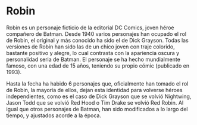 # Robin

Robin es un personaje ficticio de la editorial DC Comics, joven héroe compañero de Batman. Desde 1940 varios personajes han ocupado el rol de Robin, el original y más conocido ha sido el de Dick Grayson. Todas las versiones de Robin han sido las de un chico joven con traje colorido, bastante positivo y alegre, lo cual contrasta con la apariencia oscura y personalidad seria de Batman. El personaje se ha hecho mundialmente famoso, con una edad de 15 años, teniendo su propio cómic (publicado en 1993).

Hasta la fecha ha habido 6 personajes que, oficialmente han tomado el rol de Robin, la mayoría de ellos, dejan esta identidad para volverse héroes independientes, como es el caso de Dick Grayson que se volvió Nightwing, Jason Todd que se volvió Red Hood o Tim Drake se volvió Red Robin. Al igual que otros personajes de Batman, han sido modificados a lo largo del tiempo, y ajustados acorde a la época.